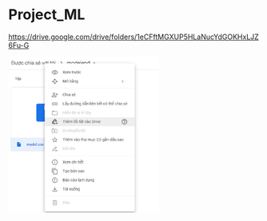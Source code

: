 # Project_ML
https://drive.google.com/drive/folders/1eCFftMGXUP5HLaNucYdGOKHxLJZ6Fu-G

<img src="ScreenShot_20200803005730.png" title="Logo" width="300" /> 
